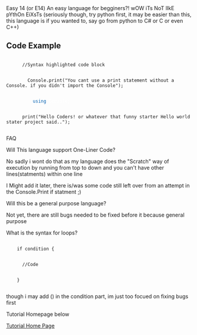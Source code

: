 <!--<style>
body {
  background-color: #202020;
  color: #ffffff;
}
h1,h2,h3,h4,h5,h6,p {
  font-family: monospace;
}
</style>-->
<head>

<link rel="stylesheet" type="text/css" href="https://mervinpais.github.io/Easy14_Programing_language/style.css">

</head>

<body class="dark_body">
  <head1> Easy 14 (or E14) </head1>
  An easy language for begginers?! wOW iTs NoT lIkE pYthOn EiXsTs (seriously though, try python first, it may be easier than this, this language is if you wanted to, say go from python to C# or C or even C++)

  ## Code Example

  <body>

  <div class="code">
    <code class="language-csharp">
      //Syntax highlighted code block
    </code>
  </div>

  <div class="code">
    <code class="language-csharp">
        Console.print("You cant use a print statement without a Console. if you didn't import the Console");
    </code>
  </div>

  <div class="code">
      <code class="language-csharp">
          <a style="color: #0662b2;">using</a><a style="color: #ffffff;"> Console;</a>
      </code>
  </div>

  <div class="code">
    <code class="language-csharp">
      print("Hello Coders! or whatever that funny starter Hello world stater project said..");
    </code>
  </div>

  <head2> FAQ </head2>

  <head2> Will This language support One-Liner Code? </head2>

  <head4> No sadly i wont do that as my language does the "Scratch" way of execution by running from top to down and you can't have other lines(statments) within one line

  I Might add it later, there is/was some code still left over from an attempt in the Console.Print if statment ;) </head4>

  <head2> Will this be a general purpose language? </head2>

  <head4> Not yet, there are still bugs needed to be fixed before it because general purpose </head4>

  <head2> What is the syntax for loops? </head2>

  <div class="code">
    <code class="language-csharp">
    if condition {
    </code>
  </div>

  <div class="code">
    <code class="language-csharp">
      //Code
    </code>
  </div>

  <div class="code">
    <code class="language-csharp">
    }
    </code>
  </div>

  <head4> though i may add () in the condition part, im just too focued on fixing bugs first </head4>
  </body>
  <footer> 
  <head1> Tutorial Homepage below </head1>

  <a href="https://mervinpais.github.io/Easy14_Programing_language/webpages/docs.html">Tutorial Home Page</a>
  </footer>
</body>